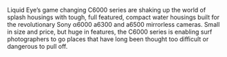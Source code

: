 Liquid Eye’s game changing C6000 series are shaking up the world of splash housings with tough, full featured, compact water housings built for the revolutionary Sony α6000 a6300 and a6500 mirrorless cameras. Small in size and price, but huge in features, the C6000 series is enabling surf photographers to go places that have long been thought too difficult or dangerous to pull off.
